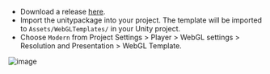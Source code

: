 * Download a release [here](https://github.com/andtechstudios/modern-webgl-template/releases).
* Import the unitypackage into your project. The template will be imported to `Assets/WebGLTemplates/` in your Unity project.
* Choose `Modern` from Project Settings > Player > WebGL settings > Resolution and Presentation > WebGL Template.

![image](https://user-images.githubusercontent.com/48300131/167954157-32577547-3508-44b3-83a4-eb63c629d387.png)
